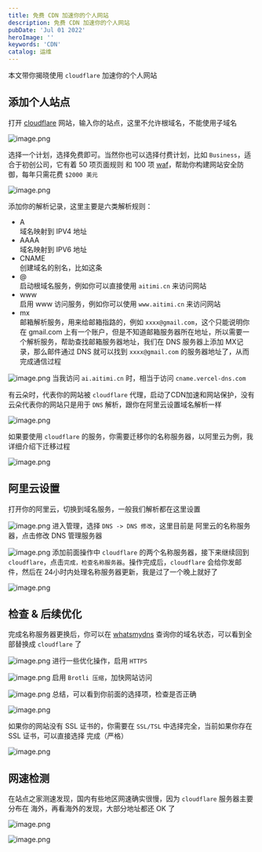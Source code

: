 ```yaml
---
title: 免费 CDN 加速你的个人网站
description: 免费 CDN 加速你的个人网站
pubDate: 'Jul 01 2022'
heroImage: ''
keywords: 'CDN'
catalog: 运维
---
```

本文带你揭晓使用 `cloudflare` 加速你的个人网站

## 添加个人站点
打开 [cloudflare](https://www.cloudflare.com/) 网站，输入你的站点，这里不允许根域名，不能使用子域名

![image.png](https://p1-juejin.byteimg.com/tos-cn-i-k3u1fbpfcp/222d8d7577b243cdbc4d595ed1f2f7ed~tplv-k3u1fbpfcp-jj-mark:0:0:0:0:q75.image#?w=3014&h=1348&s=290118&e=png&b=fefefe)

选择一个计划，选择免费即可。当然你也可以选择付费计划，比如 `Business`，适合于初创公司，它有着 50 项页面规则 和 100 项 [waf](https://www.cloudflare.com/zh-cn/application-services/products/waf/)，帮助你构建网站安全防御，每年只需花费 `$2000 美元`

![image.png](https://p3-juejin.byteimg.com/tos-cn-i-k3u1fbpfcp/151015c9b8c346229915b295b0d4a5d0~tplv-k3u1fbpfcp-jj-mark:0:0:0:0:q75.image#?w=3014&h=1348&s=231239&e=png&b=fefefe)

添加你的解析记录，这里主要是六类解析规则：
- A \
域名映射到 IPV4 地址
- AAAA \
域名映射到 IPV6 地址
- CNAME \
创建域名的别名，比如这条
- @ \
启动根域名服务，例如你可以直接使用 `aitimi.cn` 来访问网站
- www \
启用 www 访问服务，例如你可以使用 `www.aitimi.cn` 来访问网站
- mx \
邮箱解析服务，用来给邮箱指路的，例如 `xxxx@gmail.com`，这个只能说明你在 gmail.com 上有一个账户，但是不知道邮箱服务器所在地址，所以需要一个解析服务，帮助查找邮箱服务器地址，我们在 DNS 服务器上添加 MX记录，那么邮件通过 DNS 就可以找到 `xxxx@gmail.com` 的服务器地址了，从而完成通信过程

![image.png](https://p1-juejin.byteimg.com/tos-cn-i-k3u1fbpfcp/f48caea5901540e6b61c2641112110ae~tplv-k3u1fbpfcp-jj-mark:0:0:0:0:q75.image#?w=2240&h=70&s=17836&e=png&b=fdfdfd)
当我访问 `ai.aitimi.cn` 时，相当于访问 `cname.vercel-dns.com`

有云朵时，代表你的网站被 `cloudflare` 代理，启动了CDN加速和网站保护，没有云朵代表你的网站只是用于 `DNS` 解析，跟你在阿里云设置域名解析一样

![image.png](https://p1-juejin.byteimg.com/tos-cn-i-k3u1fbpfcp/d032c76af41c465595cc26e0bc9fa527~tplv-k3u1fbpfcp-jj-mark:0:0:0:0:q75.image#?w=3004&h=1344&s=299210&e=png&b=fefdfd)

如果要使用 `cloudflare` 的服务，你需要迁移你的名称服务器，以阿里云为例，我详细介绍下迁移过程

![image.png](https://p6-juejin.byteimg.com/tos-cn-i-k3u1fbpfcp/25e004c0bd4140fd9fca89b0e1a60501~tplv-k3u1fbpfcp-jj-mark:0:0:0:0:q75.image#?w=2998&h=1334&s=254840&e=png&b=fefefe)

## 阿里云设置
打开你的阿里云，切换到域名服务，一般我们解析都在这里设置

![image.png](https://p1-juejin.byteimg.com/tos-cn-i-k3u1fbpfcp/77b26195244a47c9b844b313376b4937~tplv-k3u1fbpfcp-jj-mark:0:0:0:0:q75.image#?w=2996&h=1316&s=398004&e=png&b=fefefe)
进入管理，选择 `DNS -> DNS 修改`，这里目前是 阿里云的名称服务器，点击修改 DNS 管理服务器

![image.png](https://p9-juejin.byteimg.com/tos-cn-i-k3u1fbpfcp/a9631697767f4d348b6a08cc44323de7~tplv-k3u1fbpfcp-jj-mark:0:0:0:0:q75.image#?w=2956&h=1292&s=195265&e=png&b=fefefe)
添加前面操作中 `cloudflare` 的两个名称服务器，接下来继续回到 `cloudflare`，点击`完成，检查名称服务器`。操作完成后，`cloudflare` 会给你发邮件，然后在 24小时内处理名称服务器更新，我是过了一个晚上就好了

![image.png](https://p1-juejin.byteimg.com/tos-cn-i-k3u1fbpfcp/5ee804db4a994a5d8ff5048e814841a2~tplv-k3u1fbpfcp-jj-mark:0:0:0:0:q75.image#?w=3020&h=1368&s=191728&e=png&b=fefefe)

## 检查 & 后续优化
完成名称服务器更换后，你可以在 [whatsmydns](https://www.whatsmydns.net/#NS/) 查询你的域名状态，可以看到全部替换成 `cloudflare` 了

![image.png](https://p1-juejin.byteimg.com/tos-cn-i-k3u1fbpfcp/a716b39359e54309adb0f5b4c913c6c0~tplv-k3u1fbpfcp-jj-mark:0:0:0:0:q75.image#?w=3018&h=1464&s=610149&e=png&b=fbfbfb)
进行一些优化操作，启用 `HTTPS`

![image.png](https://p9-juejin.byteimg.com/tos-cn-i-k3u1fbpfcp/7e7cd87378c64fcfbe3b8cea74af7433~tplv-k3u1fbpfcp-jj-mark:0:0:0:0:q75.image#?w=3018&h=1354&s=206791&e=png&b=fdfdfd)
启用 `Brotli 压缩`，加快网站访问

![image.png](https://p9-juejin.byteimg.com/tos-cn-i-k3u1fbpfcp/c0d6ae851f1943bfa92f70a1cf3b89ab~tplv-k3u1fbpfcp-jj-mark:0:0:0:0:q75.image#?w=3016&h=1342&s=154472&e=png&b=fdfdfd)
总结，可以看到你前面的选择项，检查是否正确

![image.png](https://p3-juejin.byteimg.com/tos-cn-i-k3u1fbpfcp/097c6f74e22d4156bb7f5c719fd76987~tplv-k3u1fbpfcp-jj-mark:0:0:0:0:q75.image#?w=3016&h=1344&s=143590&e=png&b=fefefe)

如果你的网站没有 SSL 证书的，你需要在 `SSL/TSL` 中选择完全，当前如果你存在 SSL 证书，可以直接选择 完成（严格）

![image.png](https://p1-juejin.byteimg.com/tos-cn-i-k3u1fbpfcp/197fc0b5d35540ed9c266e41cbb27570~tplv-k3u1fbpfcp-jj-mark:0:0:0:0:q75.image#?w=3018&h=1474&s=284368&e=png&b=fefefe)

## 网速检测
在站点之家测速发现，国内有些地区网速确实很慢，因为 `cloudflare` 服务器主要分布在 海外，再看海外的发现，大部分地址都还 OK 了

![image.png](https://p6-juejin.byteimg.com/tos-cn-i-k3u1fbpfcp/183939a73912488badd847f3b391af73~tplv-k3u1fbpfcp-jj-mark:0:0:0:0:q75.image#?w=1474&h=720&s=106017&e=png&b=fefefe)

![image.png](https://p3-juejin.byteimg.com/tos-cn-i-k3u1fbpfcp/f73b05d9425146b3a27f42bff0fb4c2a~tplv-k3u1fbpfcp-jj-mark:0:0:0:0:q75.image#?w=866&h=430&s=84721&e=png&b=fdfdfd)
